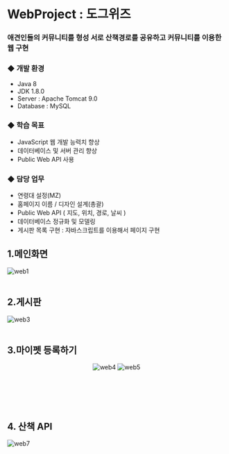 # WebProject : 도그위즈
### 애견인들의 커뮤니티를 형성 서로 산책경로를 공유하고 커뮤니티를 이용한 웹 구현

### ◆ 개발 환경
* Java 8
* JDK 1.8.0
* Server : Apache Tomcat 9.0
* Database : MySQL

### ◆ 학습 목표
* JavaScript 웹 개발 능력치 향상
* 데이터베이스 및 서버 관리 향상
* Public Web API 사용

### ◆ 담당 업무
* 연령대 설정(MZ)
* 홈페이지 이름 / 디자인 설계(총괄)
* Public Web API ( 지도, 위치, 경로, 날씨 )
* 데이터베이스 정규화 및 모델링
* 게시판 목록 구현 : 자바스크립트를 이용해서 페이지 구현

## 1.메인화면
![web1](https://user-images.githubusercontent.com/119999669/230536844-55ba4185-654d-4b24-b9ba-b668ae7c09a3.png)
<br/>
<br/>
## 2.게시판
![web3](https://user-images.githubusercontent.com/119999669/230536849-1a7207a3-52e1-4b1e-a662-437d02e0882f.png)
<br/>
<br/>
## 3.마이펫 등록하기
<div align="center">

![web4](https://user-images.githubusercontent.com/119999669/230536841-c0de75bb-4ff6-4888-b3ed-811bf9bf2ca3.png)
![web5](https://user-images.githubusercontent.com/119999669/230547545-fccbb3a6-ba8e-441e-87d8-00bc4e8c2f53.png)
</div>

<br></br>
<br></br>
## 4. 산책 API
![web7](https://user-images.githubusercontent.com/119999669/230546113-f3f20a2e-bfa7-4ffa-8301-fe80b98ff269.png)
